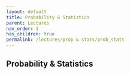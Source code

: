```yaml
---
layout: default
title: Probability & Statistics
parent: Lectures
nav_order: 1
has_children: true
permalink: /lectures/prop & stats/prob_stats
---
```


## Probability & Statistics

